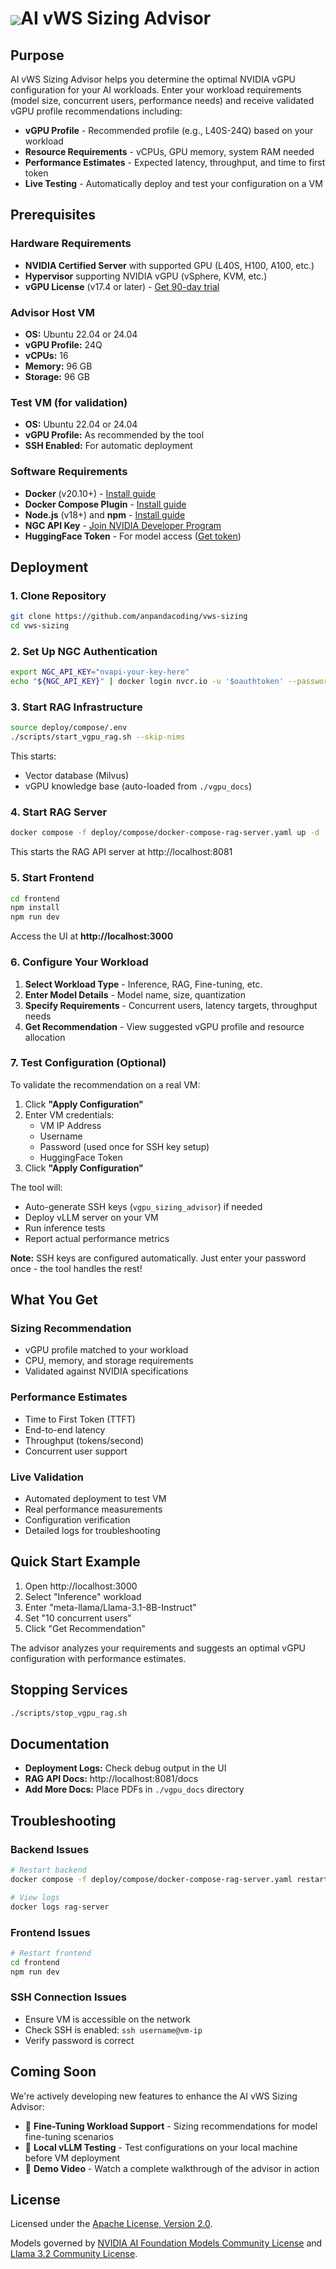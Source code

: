
<h1><img align="center" src="https://github.com/user-attachments/assets/cbe0d62f-c856-4e0b-b3ee-6184b7c4d96f">AI vWS Sizing Advisor</h1>

## Purpose

AI vWS Sizing Advisor helps you determine the optimal NVIDIA vGPU configuration for your AI workloads. Enter your workload requirements (model size, concurrent users, performance needs) and receive validated vGPU profile recommendations including:

- **vGPU Profile** - Recommended profile (e.g., L40S-24Q) based on your workload
- **Resource Requirements** - vCPUs, GPU memory, system RAM needed
- **Performance Estimates** - Expected latency, throughput, and time to first token
- **Live Testing** - Automatically deploy and test your configuration on a VM

## Prerequisites

### Hardware Requirements
- **NVIDIA Certified Server** with supported GPU (L40S, H100, A100, etc.)
- **Hypervisor** supporting NVIDIA vGPU (vSphere, KVM, etc.)
- **vGPU License** (v17.4 or later) - [Get 90-day trial](https://www.nvidia.com/en-us/data-center/products/vgpu/vgpu-software-trial/)

### Advisor Host VM
- **OS:** Ubuntu 22.04 or 24.04
- **vGPU Profile:** 24Q
- **vCPUs:** 16
- **Memory:** 96 GB
- **Storage:** 96 GB

### Test VM (for validation)
- **OS:** Ubuntu 22.04 or 24.04  
- **vGPU Profile:** As recommended by the tool
- **SSH Enabled:** For automatic deployment

### Software Requirements
- **Docker** (v20.10+) - [Install guide](https://docs.docker.com/engine/install/ubuntu/)
- **Docker Compose Plugin** - [Install guide](https://docs.docker.com/compose/install/)
- **Node.js** (v18+) and **npm** - [Install guide](https://nodejs.org/)
- **NGC API Key** - [Join NVIDIA Developer Program](https://developer.nvidia.com/developer-program)
- **HuggingFace Token** - For model access ([Get token](https://huggingface.co/settings/tokens))

## Deployment

### 1. Clone Repository

```bash
git clone https://github.com/anpandacoding/vws-sizing
cd vws-sizing
```

### 2. Set Up NGC Authentication

```bash
export NGC_API_KEY="nvapi-your-key-here"
echo "${NGC_API_KEY}" | docker login nvcr.io -u '$oauthtoken' --password-stdin
```

### 3. Start RAG Infrastructure

```bash
source deploy/compose/.env
./scripts/start_vgpu_rag.sh --skip-nims
```

This starts:
- Vector database (Milvus)
- vGPU knowledge base (auto-loaded from `./vgpu_docs`)

### 4. Start RAG Server

```bash
docker compose -f deploy/compose/docker-compose-rag-server.yaml up -d
```

This starts the RAG API server at http://localhost:8081

### 5. Start Frontend

```bash
cd frontend
npm install
npm run dev
```

Access the UI at **http://localhost:3000**

### 6. Configure Your Workload

1. **Select Workload Type** - Inference, RAG, Fine-tuning, etc.
2. **Enter Model Details** - Model name, size, quantization
3. **Specify Requirements** - Concurrent users, latency targets, throughput needs
4. **Get Recommendation** - View suggested vGPU profile and resource allocation

### 7. Test Configuration (Optional)

To validate the recommendation on a real VM:

1. Click **"Apply Configuration"**
2. Enter VM credentials:
   - VM IP Address
   - Username
   - Password (used once for SSH key setup)
   - HuggingFace Token
3. Click **"Apply Configuration"**

The tool will:
- Auto-generate SSH keys (`vgpu_sizing_advisor`) if needed
- Deploy vLLM server on your VM
- Run inference tests
- Report actual performance metrics

**Note:** SSH keys are configured automatically. Just enter your password once - the tool handles the rest!

## What You Get

### Sizing Recommendation
- vGPU profile matched to your workload
- CPU, memory, and storage requirements
- Validated against NVIDIA specifications

### Performance Estimates
- Time to First Token (TTFT)
- End-to-end latency
- Throughput (tokens/second)
- Concurrent user support

### Live Validation
- Automated deployment to test VM
- Real performance measurements
- Configuration verification
- Detailed logs for troubleshooting

## Quick Start Example

1. Open http://localhost:3000
2. Select "Inference" workload
3. Enter "meta-llama/Llama-3.1-8B-Instruct"
4. Set "10 concurrent users"
5. Click "Get Recommendation"

The advisor analyzes your requirements and suggests an optimal vGPU configuration with performance estimates.

## Stopping Services

```bash
./scripts/stop_vgpu_rag.sh
```

## Documentation

- **Deployment Logs:** Check debug output in the UI
- **RAG API Docs:** http://localhost:8081/docs
- **Add More Docs:** Place PDFs in `./vgpu_docs` directory

## Troubleshooting

### Backend Issues
```bash
# Restart backend
docker compose -f deploy/compose/docker-compose-rag-server.yaml restart

# View logs
docker logs rag-server
```

### Frontend Issues
```bash
# Restart frontend
cd frontend
npm run dev
```

### SSH Connection Issues
- Ensure VM is accessible on the network
- Check SSH is enabled: `ssh username@vm-ip`
- Verify password is correct

## Coming Soon

We're actively developing new features to enhance the AI vWS Sizing Advisor:

- 🎯 **Fine-Tuning Workload Support** - Sizing recommendations for model fine-tuning scenarios
- 🧪 **Local vLLM Testing** - Test configurations on your local machine before VM deployment
- 🎥 **Demo Video** - Watch a complete walkthrough of the advisor in action


## License

Licensed under the [Apache License, Version 2.0](./LICENSE).

Models governed by [NVIDIA AI Foundation Models Community License](https://docs.nvidia.com/ai-foundation-models-community-license.pdf) and [Llama 3.2 Community License](https://www.llama.com/llama3_2/license/).